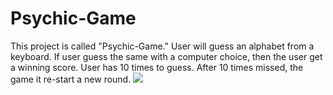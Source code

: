 # Psychic-Game
This project is called "Psychic-Game." User will guess an alphabet from a keyboard. 
If user guess the same with a computer choice, then the user get a winning score.
User has 10 times to guess. After 10 times missed, the game it re-start a new round. 
![](assests/images/psychicGame.png)
